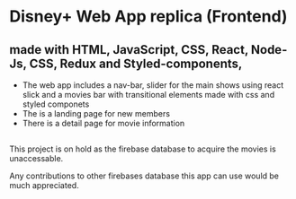 # Disney+ Web App replica (Frontend)

## made with HTML, JavaScript, CSS,  React, Node-Js, CSS, Redux and Styled-components,

- The web app includes a nav-bar, slider for the main shows using react slick and a movies bar with transitional elements made with css and styled componets
- The is a landing page for new members
- There is a detail page for movie information
## 

This project is on hold as the firebase database to acquire the movies is unaccessable.

Any contributions to other firebases database this app can use would be much appreciated.
